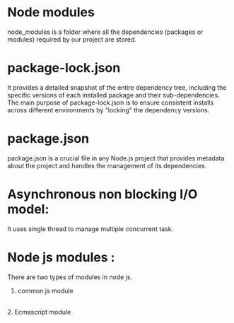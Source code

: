 # Node modules
node_modules is a folder where all the dependencies (packages or modules) required by our project are stored.

# package-lock.json
It provides a detailed snapshot of the entire dependency tree, including the specific versions of each installed package and their sub-dependencies. The main purpose of package-lock.json is to ensure consistent installs across different environments by "locking" the dependency versions.

# package.json
package.json is a crucial file in any Node.js project that provides metadata about the project and handles the management of its dependencies.

# Asynchronous non blocking I/O model:
It uses single thread to manage multiple concurrent task.


# Node js modules :
There are two types of modules in node js.
1. common  js module
<br>
2. Ecmascript module

